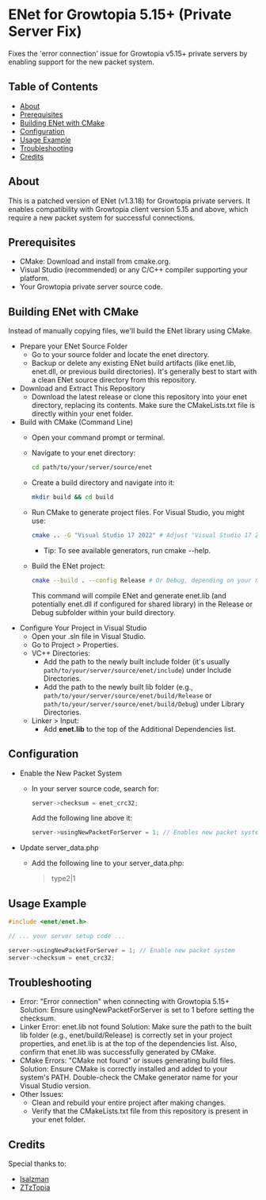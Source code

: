 # ENet for Growtopia 5.15+ (Private Server Fix)

Fixes the 'error connection' issue for Growtopia v5.15+ private servers by enabling support for the new packet system.

## Table of Contents

- [About](#about)
- [Prerequisites](#prerequisites)
- [Building ENet with CMake](#building-enet-with-cmake)
- [Configuration](#configuration)
- [Usage Example](#usage-example)
- [Troubleshooting](#troubleshooting)
- [Credits](#credits)

## About

This is a patched version of ENet (v1.3.18) for Growtopia private servers.
It enables compatibility with Growtopia client version 5.15 and above, which require a new packet system for successful connections.

## Prerequisites

- CMake: Download and install from cmake.org.
- Visual Studio (recommended) or any C/C++ compiler supporting your platform.
- Your Growtopia private server source code.

## Building ENet with CMake

Instead of manually copying files, we'll build the ENet library using CMake.
- Prepare your ENet Source Folder
  - Go to your source folder and locate the enet directory.
  - Backup or delete any existing ENet build artifacts (like enet.lib, enet.dll, or previous build directories). It's generally best to start with a clean ENet source directory from this repository.
- Download and Extract This Repository
  - Download the latest release or clone this repository into your enet directory, replacing its contents. Make sure the CMakeLists.txt file is directly within your enet folder.
- Build with CMake (Command Line)
  - Open your command prompt or terminal.
  - Navigate to your enet directory:
    ```bash
    cd path/to/your/server/source/enet
    ```

  - Create a build directory and navigate into it:
    ```bash
    mkdir build && cd build
    ```

  - Run CMake to generate project files. For Visual Studio, you might use:
    ```bash
    cmake .. -G "Visual Studio 17 2022" # Adjust "Visual Studio 17 2022" to your VS version
    ```

    - Tip: To see available generators, run cmake --help.
  - Build the ENet project:
    ```bash
    cmake --build . --config Release # Or Debug, depending on your needs
    ```

    This command will compile ENet and generate enet.lib (and potentially enet.dll if configured for shared library) in the Release or Debug subfolder within your build directory.
- Configure Your Project in Visual Studio
  - Open your .sln file in Visual Studio.
  - Go to Project > Properties.
  - VC++ Directories:
    - Add the path to the newly built include folder (it's usually `path/to/your/server/source/enet/include`) under Include Directories.
    - Add the path to the newly built lib folder (e.g., `path/to/your/server/source/enet/build/Release` or `path/to/your/server/source/enet/build/Debug`) under Library Directories.
  - Linker > Input:
    - Add **enet.lib** to the top of the Additional Dependencies list.

## Configuration

- Enable the New Packet System
  - In your server source code, search for:
    ```cpp
    server->checksum = enet_crc32;
    ```

    Add the following line above it:
    ```cpp
    server->usingNewPacketForServer = 1; // Enables new packet system for Growtopia 5.15+
    ```

- Update server_data.php
  - Add the following line to your server_data.php:
    > type2|1

## Usage Example

```cpp
#include <enet/enet.h>

// ... your server setup code ...

server->usingNewPacketForServer = 1; // Enable new packet system
server->checksum = enet_crc32;
```

## Troubleshooting

- Error: "Error connection" when connecting with Growtopia 5.15+
   Solution: Ensure usingNewPacketForServer is set to 1 before setting the checksum.
- Linker Error: enet.lib not found
   Solution: Make sure the path to the built lib folder (e.g., enet/build/Release) is correctly set in your project properties, and enet.lib is at the top of the dependencies list. Also, confirm that enet.lib was successfully generated by CMake.
- CMake Errors: "CMake not found" or issues generating build files.
   Solution: Ensure CMake is correctly installed and added to your system's PATH. Double-check the CMake generator name for your Visual Studio version.
- Other Issues:
  - Clean and rebuild your entire project after making changes.
  - Verify that the CMakeLists.txt file from this repository is present in your enet folder.

## Credits

Special thanks to:
- [lsalzman](https://github.com/lsalzman)
- [ZTzTopia](https://github.com/ZTzTopia)
